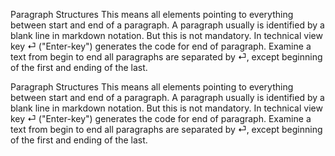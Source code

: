 Paragraph Structures
This means all elements pointing to everything between start and end of a paragraph. A paragraph usually is identified by a blank line in markdown notation. But this is not mandatory. In technical view key ⏎ ("Enter-key") generates the code for end of paragraph. Examine a text from begin to end all paragraphs are separated by ⏎, except beginning of the first and ending of the last.

Paragraph Structures
This means all elements pointing to everything between start and end of a paragraph. A paragraph usually is identified by a blank line in markdown notation. But this is not mandatory. In technical view key ⏎ ("Enter-key") generates the code for end of paragraph. Examine a text from begin to end all paragraphs are separated by ⏎, except beginning of the first and ending of the last.

